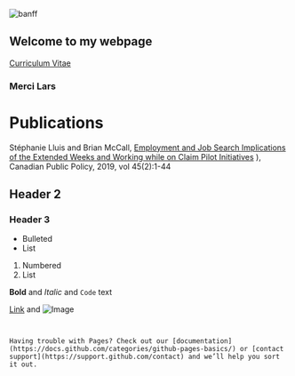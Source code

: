 ![banff](https://user-images.githubusercontent.com/81248766/112178622-4b6fab00-8bd0-11eb-9eb9-39b58c1a852a.jpg)


## Welcome to my webpage

[Curriculum Vitae](https://github.com/stephanielluis/stephanielluis.ca/files/6191232/CV2020_Lluis.pdf)

### Merci Lars

# Publications
Stéphanie Lluis and Brian McCall, [Employment and Job Search Implications of the Extended Weeks and Working while on Claim Pilot Initiatives](github.com/stephanielluis/stephanielluis.ca/files/6191274/lluis_and_mccall_eilfs_jan2017_0.pdf)
), Canadian Public Policy, 2019, vol 45(2):1-44

## Header 2
### Header 3

- Bulleted
- List

1. Numbered
2. List

**Bold** and _Italic_ and `Code` text

[Link](url) and ![Image](src)
```


Having trouble with Pages? Check out our [documentation](https://docs.github.com/categories/github-pages-basics/) or [contact support](https://support.github.com/contact) and we’ll help you sort it out.
